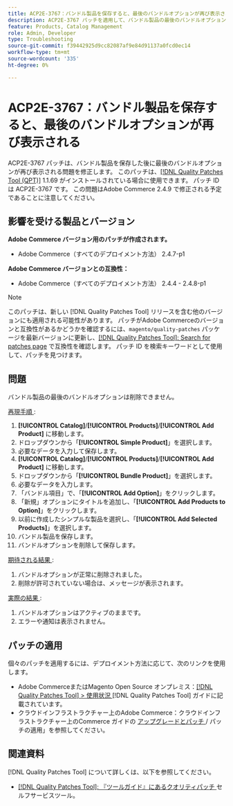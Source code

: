 ```yaml
---
title: ACP2E-3767：バンドル製品を保存すると、最後のバンドルオプションが再び表示される
description: ACP2E-3767 パッチを適用して、バンドル製品の最後のバンドルオプションを削除できないAdobe Commerceの問題を修正します。
feature: Products, Catalog Management
role: Admin, Developer
type: Troubleshooting
source-git-commit: f39442925d9cc82087af9e84d91137a0fcd0ec14
workflow-type: tm+mt
source-wordcount: '335'
ht-degree: 0%

---
```



# ACP2E-3767：バンドル製品を保存すると、最後のバンドルオプションが再び表示される

ACP2E-3767 パッチは、バンドル製品を保存した後に最後のバンドルオプションが再び表示される問題を修正します。 このパッチは、[[!DNL Quality Patches Tool (QPT)]](/help/tools/quality-patches-tool/quality-patches-tool-to-self-serve-quality-patches.md) 1.1.69 がインストールされている場合に使用できます。 パッチ ID は ACP2E-3767 です。 この問題はAdobe Commerce 2.4.9 で修正される予定であることに注意してください。

## 影響を受ける製品とバージョン

**Adobe Commerce バージョン用のパッチが作成されます。**

* Adobe Commerce（すべてのデプロイメント方法） 2.4.7-p1

**Adobe Commerce バージョンとの互換性：**

* Adobe Commerce（すべてのデプロイメント方法） 2.4.4 - 2.4.8-p1

>[!NOTE]
>
>このパッチは、新しい [!DNL Quality Patches Tool] リリースを含む他のバージョンにも適用される可能性があります。 パッチがAdobe Commerceのバージョンと互換性があるかどうかを確認するには、`magento/quality-patches` パッケージを最新バージョンに更新し、[[!DNL Quality Patches Tool]: Search for patches page](https://experienceleague.adobe.com/tools/commerce-quality-patches/index.html) で互換性を確認します。 パッチ ID を検索キーワードとして使用して、パッチを見つけます。

## 問題

バンドル製品の最後のバンドルオプションは削除できません。

<u> 再現手順 </u>:

1. **[!UICONTROL Catalog]**/**[!UICONTROL Products]**/**[!UICONTROL Add Product]** に移動します。
1. ドロップダウンから「**[!UICONTROL Simple Product]**」を選択します。
1. 必要なデータを入力して保存します。
1. **[!UICONTROL Catalog]**/**[!UICONTROL Products]**/**[!UICONTROL Add Product]** に移動します。
1. ドロップダウンから「**[!UICONTROL Bundle Product]**」を選択します。
1. 必要なデータを入力します。
1. 「バンドル項目」で、「**[!UICONTROL Add Option]**」をクリックします。
1. 「新規」オプションにタイトルを追加し、「**[!UICONTROL Add Products to Option]**」をクリックします。
1. 以前に作成したシンプルな製品を選択し、「**[!UICONTROL Add Selected Products]**」を選択します。
1. バンドル製品を保存します。
1. バンドルオプションを削除して保存します。

<u> 期待される結果 </u>:

1. バンドルオプションが正常に削除されました。
1. 削除が許可されていない場合は、メッセージが表示されます。

<u> 実際の結果 </u>:

1. バンドルオプションはアクティブのままです。
1. エラーや通知は表示されません。

## パッチの適用

個々のパッチを適用するには、デプロイメント方法に応じて、次のリンクを使用します。

* Adobe CommerceまたはMagento Open Source オンプレミス：[[!DNL Quality Patches Tool] > 使用状況 ](/help/tools/quality-patches-tool/usage.md) [!DNL Quality Patches Tool] ガイドに記載されています。
* クラウドインフラストラクチャー上のAdobe Commerce：クラウドインフラストラクチャー上のCommerce ガイドの [ アップグレードとパッチ ](https://experienceleague.adobe.com/docs/commerce-cloud-service/user-guide/develop/upgrade/apply-patches.html)/ パッチの適用」を参照してください。

## 関連資料

[!DNL Quality Patches Tool] について詳しくは、以下を参照してください。

* [[!DNL Quality Patches Tool]: 『ツールガイド』にあるクオリティパッチ ](/help/tools/quality-patches-tool/quality-patches-tool-to-self-serve-quality-patches.md) セルフサービスツール。

